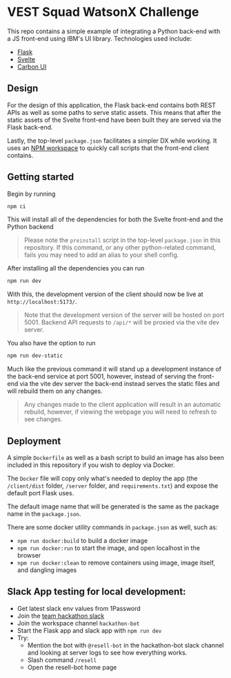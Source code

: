 # VEST Squad WatsonX Challenge

This repo contains a simple example of integrating a Python back-end with a JS front-end using IBM's UI library. Technologies used include:

- [Flask](https://flask.palletsprojects.com/en/2.3.x/)
- [Svelte](https://svelte.dev/)
- [Carbon UI](https://carbon-components-svelte.onrender.com/)

## Design

For the design of this application, the Flask back-end contains both REST APIs as well as some paths to serve static assets. This means that after the static assets of the Svelte front-end have been built they are served via the Flask back-end.

Lastly, the top-level `package.json` facilitates a simpler DX while working. It uses an [NPM workspace](https://docs.npmjs.com/cli/v7/using-npm/workspaces) to quickly call scripts that the front-end client contains.

## Getting started

Begin by running

```bash
npm ci
```

This will install all of the dependencies for both the Svelte front-end and the Python backend

> Please note the `preinstall` script in the top-level `package.json` in this repository. If this command, or any other python-related command, fails you may need to add an alias to your shell config.

After installing all the dependencies you can run

```bash
npm run dev
```

With this, the development version of the client should now be live at `http://localhost:5173/`.

> Note that the development version of the server will be hosted on port 5001. Backend API requests to `/api/*` will be proxied via the vite dev server.

You also have the option to run

```bash
npm run dev-static
```

Much like the previous command it will stand up a development instance of the back-end service at port 5001, however, instead of serving the front-end via the vite dev server the back-end instead serves the static files and will rebuild them on any changes. 

> Any changes made to the client application will result in an automatic rebuild, however, if viewing the webpage you will need to refresh to see changes.

## Deployment

A simple `Dockerfile` as well as a bash script to build an image has also been included in this repository if you wish to deploy via Docker.

The `Docker` file will copy only what's needed to deploy the app (the `/client/dist` folder, `/server` folder, and `requirements.txt`) and expose the default port Flask uses.

The default image name that will be generated is the same as the package name in the `package.json`.

There are some docker utility commands in `package.json` as well, such as:
- `npm run docker:build` to build a docker image
- `npm run docker:run` to start the image, and open localhost in the browser
- `npm run docker:clean` to remove containers using image, image itself, and dangling images

## Slack App testing for local development:

- Get latest slack env values from 1Password
- Join the [team hackathon slack](https://join.slack.com/t/resell-lab-ibm/shared_invite/zt-20ehtfi1f-1zUl2F6_xlV0NS7EDeJSVg)
- Join the workspace channel `hackathon-bot`
- Start the Flask app and slack app with `npm run dev`
- Try:
  - Mention the bot with `@resell-bot` in the hackathon-bot slack channel and looking at server logs to see how everything works.
  - Slash command `/resell`
  - Open the resell-bot home page
